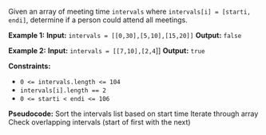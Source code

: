 Given an array of meeting time `intervals` where `intervals[i] = [starti, endi]`, determine if a person could attend all meetings.

**Example 1:**
**Input:** `intervals = [[0,30],[5,10],[15,20]]`
**Output:** `false`

**Example 2:**
**Input:** `intervals = [[7,10],[2,4`]]
**Output:** `true`

**Constraints:**
- `0 <= intervals.length <= 104`
- `intervals[i].length == 2`
- `0 <= starti < endi <= 106`

**Pseudocode:**
Sort the intervals list based on start time
Iterate through array
Check overlapping intervals (start of first with the next)

